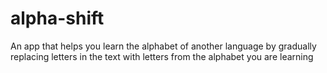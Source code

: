 # alpha-shift
An app that helps you learn the alphabet of another language by gradually replacing letters in the text with letters from the alphabet you are learning
